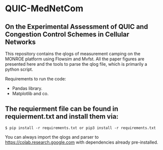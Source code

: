 # QUIC-MedNetCom
## On the Experimental Assessment of QUIC and Congestion Control Schemes in Cellular Networks 
This repository contains the qlogs of measurement camping on the MONROE platform using Flowsim and Mvfst. All the paper figures are presented here and the tools to parse the qlog file, which is primarily a python script.

Requirements to run the code:
- Pandas library.
- Matplotlib and co.

## The requierment file can be found in requierment.txt and install them via:
```
$ pip install -r requirements.txt or pip3 install -r requirements.txt
```
You can always import the qlogs and parser to https://colab.research.google.com with dependencies already pre-installed.
